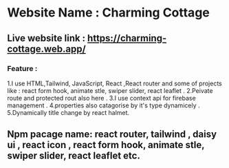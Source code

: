 # Website Name : Charming Cottage

## Live website link : https://charming-cottage.web.app/

### Feature : 
1.I use HTML,Tailwind, JavaScript, React ,React router and some of projects like : react form hook, animate stle, swiper slider, react leaflet .
2.Peivate route and protected rout also here .
3.I use context api for firebase management .
4.properties also catagorise by it's type dynamicely .
5.Dynamically title change by react halmet.

## Npm pacage name: react router, tailwind , daisy ui , react icon ,  react form hook, animate stle, swiper slider, react leaflet etc.
